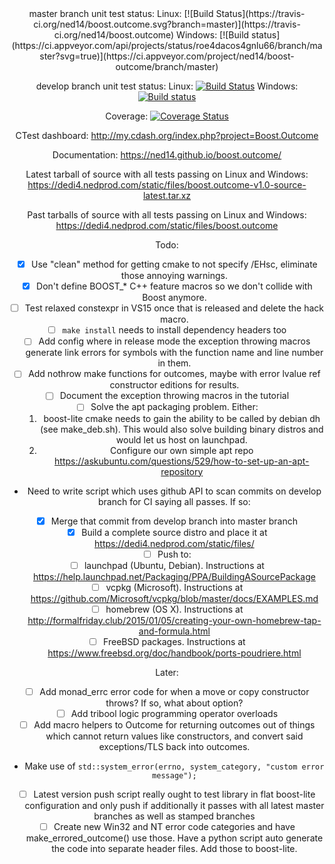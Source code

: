 <center>
master branch unit test status: Linux: [![Build Status](https://travis-ci.org/ned14/boost.outcome.svg?branch=master)](https://travis-ci.org/ned14/boost.outcome) Windows: [![Build status](https://ci.appveyor.com/api/projects/status/roe4dacos4gnlu66/branch/master?svg=true)](https://ci.appveyor.com/project/ned14/boost-outcome/branch/master)

develop branch unit test status: Linux: [![Build Status](https://travis-ci.org/ned14/boost.outcome.svg?branch=develop)](https://travis-ci.org/ned14/boost.outcome) Windows: [![Build status](https://ci.appveyor.com/api/projects/status/roe4dacos4gnlu66/branch/develop?svg=true)](https://ci.appveyor.com/project/ned14/boost-outcome/branch/develop)

Coverage: [![Coverage Status](https://coveralls.io/repos/ned14/boost.outcome/badge.svg?branch=master)](https://coveralls.io/r/ned14/boost.outcome?branch=master)

CTest dashboard: http://my.cdash.org/index.php?project=Boost.Outcome

Documentation: https://ned14.github.io/boost.outcome/

Latest tarball of source with all tests passing on Linux and Windows: https://dedi4.nedprod.com/static/files/boost.outcome-v1.0-source-latest.tar.xz

Past tarballs of source with all tests passing on Linux and Windows: https://dedi4.nedprod.com/static/files/boost.outcome

Todo:
 - [x] Use "clean" method for getting cmake to not specify /EHsc, eliminate those annoying warnings.
 - [x] Don't define BOOST_* C++ feature macros so we don't collide with Boost anymore.
 - [ ] Test relaxed constexpr in VS15 once that is released and delete the hack macro.
 - [ ] `make install` needs to install dependency headers too
 - [ ] Add config where in release mode the exception throwing macros generate link errors
for symbols with the function name and line number in them.
 - [ ] Add nothrow make functions for outcomes, maybe with error lvalue ref constructor editions for results.
 - [ ] Document the exception throwing macros in the tutorial
 - [ ] Solve the apt packaging problem. Either:
   1. boost-lite cmake needs to gain the ability to be called by debian dh (see make_deb.sh).
   This would also solve building binary distros and would let us host on launchpad.
   2. Configure our own simple apt repo https://askubuntu.com/questions/529/how-to-set-up-an-apt-repository
 - Need to write script which uses github API to scan commits on develop branch for CI
saying all passes. If so:
  - [x] Merge that commit from develop branch into master branch
  - [x] Build a complete source distro and place it at https://dedi4.nedprod.com/static/files/
  - [ ] Push to:
   - [ ] launchpad (Ubuntu, Debian). Instructions at https://help.launchpad.net/Packaging/PPA/BuildingASourcePackage
   - [ ] vcpkg (Microsoft). Instructions at https://github.com/Microsoft/vcpkg/blob/master/docs/EXAMPLES.md
   - [ ] homebrew (OS X). Instructions at http://formalfriday.club/2015/01/05/creating-your-own-homebrew-tap-and-formula.html
   - [ ] FreeBSD packages. Instructions at https://www.freebsd.org/doc/handbook/ports-poudriere.html
 
Later:
 - [ ] Add monad_errc error code for when a move or copy constructor throws? If so, what about option<T>?
 - [ ] Add tribool logic programming operator overloads
 - [ ] Add macro helpers to Outcome for returning outcomes out of things which cannot return values
like constructors, and convert said exceptions/TLS back into outcomes.
  - Make use of `std::system_error(errno, system_category, "custom error message");`
 - [ ] Latest version push script really ought to test library in flat boost-lite configuration
and only push if additionally it passes with all latest master branches as well as stamped branches
 - [ ] Create new Win32 and NT error code categories and have make_errored_outcome() use those.
 Have a python script auto generate the code into separate header files. Add those to boost-lite.

</center>
